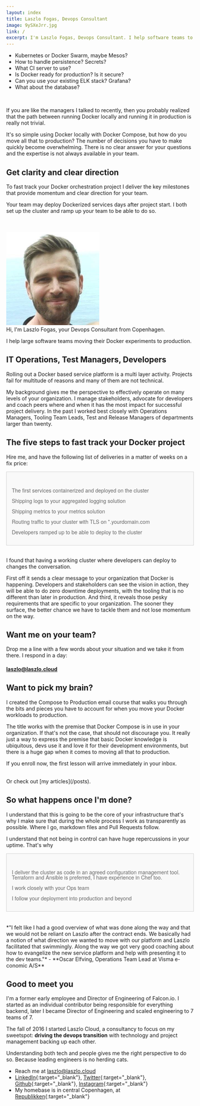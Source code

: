 ```yaml
---
layout: index
title: Laszlo Fogas, Devops Consultant
image: 9ySXeJrr.jpg
link: /
excerpt: I'm Laszlo Fogas, Devops Consultant. I help software teams to move their Docker experiments to production. Check out my roadmap for Kubernetes projects!
---
```


* Kubernetes or Docker Swarm, maybe Mesos?
* How to handle persistence? Secrets?
* What CI server to use?
* Is Docker ready for production? Is it secure?
* Can you use your existing ELK stack? Grafana?
* What about the database?

<br/>

If you are like the managers I talked to recently, then you probably realized that the path between running Docker locally and running it in production is really not trivial.

It's so simple using Docker locally with Docker Compose, but how do you move all that to production? The number of decisions you have to make quickly become overwhelming. 
There is no clear answer for your questions and the expertise is not always available in your team.

## Get clarity and clear direction

To fast track your Docker orchestration project I deliver the key milestones that provide momentum and clear direction for your team.

Your team may deploy Dockerized services days after project start. I both set up the cluster and ramp up your team to be able to do so.

<br/>
<br/>
<img src="9ySXeJrr.jpg" alt="Laszlo Fogas, Devops consultant" style="width: 250px"/>
<br/>
Hi, I'm Laszlo Fogas, your Devops Consultant from Copenhagen.  

I help large software teams moving their Docker experiments to production.

## IT Operations, Test Managers, Developers

Rolling out a Docker based service platform is a multi layer activity. Projects fail for multitude of reasons and many of them are not technical.

My background gives me the perspective to effectively operate on many levels of your organization. 
I manage stakeholders, advocate for developers and coach peers where and when it has the most impact for successful project delivery.
In the past I worked best closely with Operations Managers, Tooling Team Leads, Test and Release Managers of departments larger than twenty.

## The five steps to fast track your Docker project

Hire me, and have the following list of deliveries in a matter of weeks on a fix price: 

<div style="background: #f9f9f9; border: solid 1px #d1d1d1; color: #666; line-height: 1em; font-family: 'Helvetica Neue', Helvetica, Arial, Verdana, sans-serif;padding: 2em 1em 1em 1em" >
<p><i class="fa fa-check" aria-hidden="true" style="color: #66ff66"></i> The first services containerized and deployed on the cluster</p>
<p><i class="fa fa-check" aria-hidden="true" style="color: #66ff66"></i> Shipping logs to your aggregated logging solution</p> 
<p><i class="fa fa-check" aria-hidden="true" style="color: #66ff66"></i> Shipping metrics to your metrics solution</p>
<p><i class="fa fa-check" aria-hidden="true" style="color: #66ff66"></i> Routing traffic to your cluster with TLS on *.yourdomain.com</p>
<p><i class="fa fa-check" aria-hidden="true" style="color: #66ff66"></i> Developers ramped up to be able to deploy to the cluster</p>
</div>
<br/>

I found that having a working cluster where developers can deploy to changes the conversation. 

First off it sends a clear message to your organization that Docker is happening. Developers and stakeholders can see the vision in action, they will be able to do zero downtime deployments, with the tooling that is no different than later in production.
And third, it reveals those pesky requirements that are specific to your organization. The sooner they surface, the better chance we have to tackle them and not lose momentum on the way.

## Want me on your team?

Drop me a line with a few words about your situation and we take it from there. I respond in a day:

#### laszlo@laszlo.cloud


## Want to pick my brain?

I created the Compose to Production email course that walks you through the bits and pieces you have to account for when you move your Docker workloads to production. 

The title works with the premise that Docker Compose is in use in your organization. If that's not the case, that should not discourage you. It really just a way to express the premise that basic Docker knowledge is ubiquitous, devs use it and love it for their development environments, but there is a huge gap when it comes to moving all that to production.

If you enroll now, the first lesson will arrive immediately in your inbox.

<script async id="_ck_219414" src="https://forms.convertkit.com/219414?v=6"></script>

<br/>
Or check out [my articles](/posts). 

## So what happens once I'm done?

I understand that this is going to be the core of your infrastructure that's why I make sure that during the whole process I work as transparently as possible. Where I go, markdown files and Pull Requests follow. 

I understand that not being in control can have huge repercussions in your uptime. That's why

<div style="background: #f9f9f9; border: solid 1px #d1d1d1; color: #666; line-height: 1em; font-family: 'Helvetica Neue', Helvetica, Arial, Verdana, sans-serif;padding: 2em 1em 1em 1em" >
<p><i class="fa fa-check" aria-hidden="true" style="color: #66ff66"></i> I deliver the cluster as code in an agreed configuration management tool. Terraform and Ansible is preferred, I have experience in Chef too.</p>
<p><i class="fa fa-check" aria-hidden="true" style="color: #66ff66"></i> I work closely with your Ops team</p>
<p><i class="fa fa-check" aria-hidden="true" style="color: #66ff66"></i> I follow your deployment into production and beyond</p>
</div>
<br/>

<br/>
*"I felt like I had a good overview of what was done along the way and that we would not be reliant on Laszlo after the contract ends. 
We basically had a notion of what direction we wanted to move with our platform and Laszlo facilitated that swimmingly. 
Along the way we got very good coaching about how to evangelize the new service platform and help with presenting it to the dev teams."* - **Oscar Elfving, Operations Team Lead at Visma e-conomic A/S**

## Good to meet you

I'm a former early employee and Director of Engineering of Falcon.io. I started as an individual contributor being responsible for everything backend, later I became Director of Engineering and scaled engineering to 7 teams of 7.

The fall of 2016 I started Laszlo Cloud, a consultancy to focus on my sweetspot: **driving the devops transition** with technology and project management backing up each other. 

Understanding both tech and people gives me the right perspective to do so. Because leading engineers is no herding cats.

* Reach me at laszlo@laszlo.cloud
* [LinkedIn](https://dk.linkedin.com/in/laszlofogas){:target="_blank"}, [Twitter](https://twitter.com/laszlocph){:target="_blank"}, [Github](https://github.com/laszlocph){:target="_blank"}, [Instagram](https://www.instagram.com/laszlo.cloud/){:target="_blank"}
* My homebase is in central Copenhagen, at [Republikken](http://republikken.net/contact-republikken/){:target="_blank"}

<br/>
<script async id="_ck_219414" src="https://forms.convertkit.com/219414?v=6"></script>